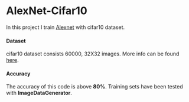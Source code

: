 # AlexNet-Cifar10

In this project I train [Alexnet](https://www.learnopencv.com/understanding-alexnet/) with cifar10 dataset.         

#### Dataset

cifar10 dataset consists 60000, 32X32 images. More info can be found [here](https://www.cs.toronto.edu/~kriz/cifar.html).
#### Accuracy

The accuracy of this code is above **80%**. Training sets have been tested with **ImageDataGenerator**. 
